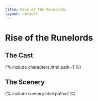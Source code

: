 ```yaml
---
title: Rise of the Runelords
layout: default
---
```


# Rise of the Runelords

## The Cast

{% include characters.html path=1 %}

## The Scenery

{% include scenery.html path=1 %}

